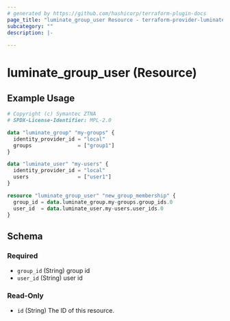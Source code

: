 ```yaml
---
# generated by https://github.com/hashicorp/terraform-plugin-docs
page_title: "luminate_group_user Resource - terraform-provider-luminate"
subcategory: ""
description: |-
  
---
```


# luminate_group_user (Resource)



## Example Usage

```terraform
# Copyright (c) Symantec ZTNA
# SPDX-License-Identifier: MPL-2.0

data "luminate_group" "my-groups" {
  identity_provider_id = "local"
  groups               = ["group1"]
}

data "luminate_user" "my-users" {
  identity_provider_id = "local"
  users                = ["user1"]
}

resource "luminate_group_user" "new_group_membership" {
  group_id = data.luminate_group.my-groups.group_ids.0
  user_id  = data.luminate_user.my-users.user_ids.0
}
```

<!-- schema generated by tfplugindocs -->
## Schema

### Required

- `group_id` (String) group id
- `user_id` (String) user id

### Read-Only

- `id` (String) The ID of this resource.
